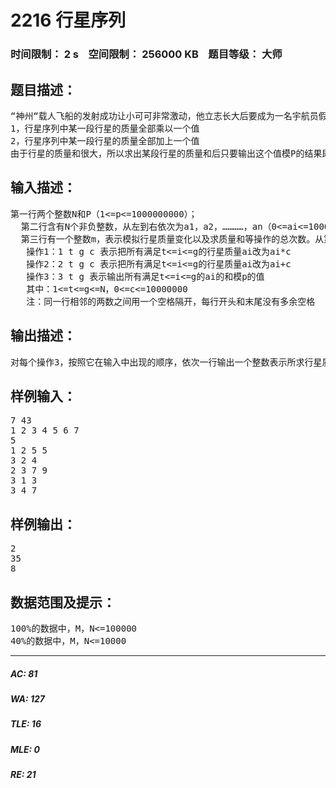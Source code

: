 # 2216 行星序列   
### 时间限制： 2 s&nbsp;&nbsp;&nbsp;&nbsp;空间限制： 256000 KB&nbsp;&nbsp;&nbsp;&nbsp;题目等级： 大师  
## 题目描述：  

<pre>
“神州“载人飞船的发射成功让小可可非常激动，他立志长大后要成为一名宇航员假期一始，他就报名参加了“小小宇航员夏令营”，在这里小可可不仅学到了丰富的宇航知识，还参与解决了一些模拟飞行中发现的问题，今天指导老师交给他一个任务，在这次模拟飞行的路线上有N个行星，暂且称它们为一个行星序列，并将他们从1至n标号，在宇宙未知力量的作用下这N个行星的质量是不断变化的，所以他们对飞船产生的引力也会不断变化，小可可的任务就是在飞行途中计算这个行星序列中某段行星的质量和，以便能及时修正飞船的飞行线路，最终到达目的地，行星序列质量变化有两种形式：
1，行星序列中某一段行星的质量全部乘以一个值
2，行星序列中某一段行星的质量全部加上一个值
由于行星的质量和很大，所以求出某段行星的质量和后只要输出这个值模P的结果即可，小可可被这个任务难住了，聪明的你能够帮他完成这个任务吗？
</pre>
  
  
## 输入描述：  

<pre>
第一行两个整数N和P（1<=p<=1000000000）；
  第二行含有N个非负整数，从左到右依次为a1，a2，…………，an（0<=ai<=100000000，1<=i<=n），其中ai表示第i个行星的质量：
  第三行有一个整数m，表示模拟行星质量变化以及求质量和等操作的总次数。从第四行开始每行描述一个操作，输入的操作有以下三种形式：
   操作1：1 t g c 表示把所有满足t<=i<=g的行星质量ai改为ai*c
   操作2：2 t g c 表示把所有满足t<=i<=g的行星质量ai改为ai+c
   操作3：3 t g 表示输出所有满足t<=i<=g的ai的和模p的值
   其中：1<=t<=g<=N，0<=c<=10000000
   注：同一行相邻的两数之间用一个空格隔开，每行开头和末尾没有多余空格
</pre>
  
  
## 输出描述：  

<pre>
对每个操作3，按照它在输入中出现的顺序，依次一行输出一个整数表示所求行星质量和
</pre>
  
  
## 样例输入：  

<pre>
7 43
1 2 3 4 5 6 7 
5
1 2 5 5 
3 2 4
2 3 7 9
3 1 3 
3 4 7
</pre>
  
  
## 样例输出：  

<pre>
2
35
8
</pre>
  
  
## 数据范围及提示：  

<pre>
100%的数据中，M，N<=100000
40%的数据中，M，N<=10000
</pre>
  
  
***  

##### AC: 81  
##### WA: 127  
##### TLE: 16  
##### MLE: 0  
##### RE: 21  

